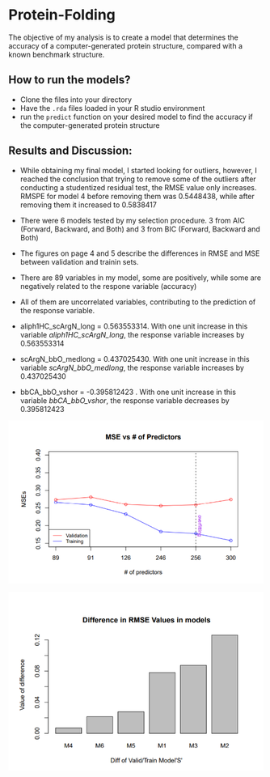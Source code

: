 # Protein-Folding
The objective of my analysis is to create a model that determines the accuracy of a computer-generated protein structure, compared with a known benchmark structure.

## How to run the models?
- Clone the files into your directory
- Have the `.rda` files loaded in your R studio environment
- run the `predict` function on your desired model to find the accuracy if the computer-generated protein structure

## Results and Discussion:
- While obtaining my final model, I started looking for outliers, however, I reached the conclusion that trying to remove some of the outliers after conducting a studentized residual test, the RMSE value only increases. RMSPE for model 4 before removing them was $0.5448438$, while after removing them it increased to $0.5838417$

- There were 6 models tested by my selection procedure. 3 from AIC (Forward, Backward, and Both) and 3 from BIC (Forward, Backward and Both)

- The figures on page 4 and 5 describe the differences in RMSE and MSE between validation and trainin sets.

- There are 89 variables in my model, some are positively, while some are negatively related to the respone variable (accuracy)

- All of them are uncorrelated variables, contributing to the prediction of the response variable.

- aliph1HC_scArgN_long = 0.563553314. With one unit increase in this variable *aliph1HC_scArgN_long*, the response variable increases by 0.563553314
- scArgN_bbO_medlong = 0.437025430. With one unit increase in this variable *scArgN_bbO_medlong*, the response variable increases by 0.437025430
- bbCA_bbO_vshor = -0.395812423 . With one unit increase in this variable *bbCA_bbO_vshor*, the response variable decreases by 0.395812423


![plot of MSE vs Predictors](https://github.com/n5hossai/Protein-Folding/blob/main/mse%20vs%20preds.PNG)

![plot of RMSE values](https://github.com/jeedan10/Protein-Folding/blob/main/RMSE%20vals.PNG)
